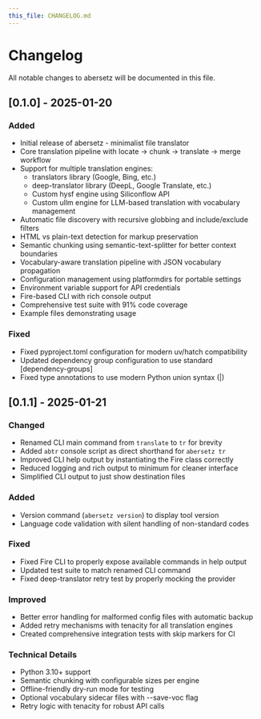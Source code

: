 ```yaml
---
this_file: CHANGELOG.md
---
```

# Changelog

All notable changes to abersetz will be documented in this file.

## [0.1.0] - 2025-01-20

### Added
- Initial release of abersetz - minimalist file translator
- Core translation pipeline with locate → chunk → translate → merge workflow
- Support for multiple translation engines:
  - translators library (Google, Bing, etc.)
  - deep-translator library (DeepL, Google Translate, etc.)
  - Custom hysf engine using Siliconflow API
  - Custom ullm engine for LLM-based translation with vocabulary management
- Automatic file discovery with recursive globbing and include/exclude filters
- HTML vs plain-text detection for markup preservation
- Semantic chunking using semantic-text-splitter for better context boundaries
- Vocabulary-aware translation pipeline with JSON vocabulary propagation
- Configuration management using platformdirs for portable settings
- Environment variable support for API credentials
- Fire-based CLI with rich console output
- Comprehensive test suite with 91% code coverage
- Example files demonstrating usage

### Fixed
- Fixed pyproject.toml configuration for modern uv/hatch compatibility
- Updated dependency group configuration to use standard [dependency-groups]
- Fixed type annotations to use modern Python union syntax (|)

## [0.1.1] - 2025-01-21

### Changed
- Renamed CLI main command from `translate` to `tr` for brevity
- Added `abtr` console script as direct shorthand for `abersetz tr`
- Improved CLI help output by instantiating the Fire class correctly
- Reduced logging and rich output to minimum for cleaner interface
- Simplified CLI output to just show destination files

### Added
- Version command (`abersetz version`) to display tool version
- Language code validation with silent handling of non-standard codes

### Fixed
- Fixed Fire CLI to properly expose available commands in help output
- Updated test suite to match renamed CLI command
- Fixed deep-translator retry test by properly mocking the provider

### Improved
- Better error handling for malformed config files with automatic backup
- Added retry mechanisms with tenacity for all translation engines
- Created comprehensive integration tests with skip markers for CI

### Technical Details
- Python 3.10+ support
- Semantic chunking with configurable sizes per engine
- Offline-friendly dry-run mode for testing
- Optional vocabulary sidecar files with --save-voc flag
- Retry logic with tenacity for robust API calls
